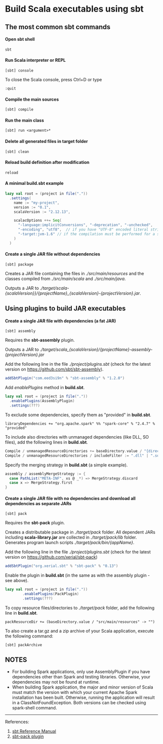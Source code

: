 Build Scala executables using sbt
=================================

The most common sbt commands
----------------------------

#### Open sbt shell
```shell
sbt
```

#### Run Scala interpreter or REPL
```shell
[sbt] console
```
To close the Scala console, press Ctrl+D or type
```shell
:quit
```

#### Compile the main sources
```shell
[sbt] compile
```


#### Run the main class
```shell
[sbt] run <argument>*
```

#### Delete all generated files in target folder
```shell
[sbt] clean
```


#### Reload build definition after modification
```shell
reload
```


#### A minimal build.sbt example
```sbt
lazy val root = (project in file("."))
  .settings(
    name := "my-project",
    version := "0.1",
    scalaVersion := "2.12.13",

    scalacOptions ++= Seq(
      "-language:implicitConversions", "-deprecation", "-unchecked",
      "-encoding", "utf8",  // if you have "UTF-8" encoded literal strings in your source code
      "-target:jvm-1.6" // if the compilation must be performed for a specific Java version which differs from the default one
    )
  )
```

#### Create a single JAR file without dependencies
```shell
[sbt] package
```
Creates a JAR file containing the files in _./src/main/resources_ and the classes compiled from _./src/main/scala_ and _./src/main/java_.

Outputs a JAR to *./target/scala-{scalaVersion}}/{projectName}_{scalaVersion}-{projectVersion}.jar*.

Using plugins to build JAR executables
--------------------------------------
#### Create a single JAR file with dependencies (a fat JAR)
```shell
[sbt] assembly
```
Requires the __sbt-assembly__ plugin.

Outputs a JAR to *./target/scala_{scalaVersion}/{projectName}-assembly-{projectVersion}.jar*

Add the following line in the file _./project/plugins.sbt_ (check for the latest version on https://github.com/sbt/sbt-assembly).
```sbt
addSbtPlugin("com.eed3si9n" % "sbt-assembly" % "1.2.0")
```

Add _enablePlugins_ method in __build.sbt__.
```sbt
lazy val root = (project in file("."))
  .enablePlugins(AssemblyPlugin)
  .settings(???)
```

To exclude some dependencies, specify them as "provided" in __build.sbt__.
```shell
libraryDependencies += "org.apache.spark" %% "spark-core" % "2.4.7" % "provided"
```

To include also directories with unmanaged dependencies (like DLL, SO files), add the following lines in __build.sbt__.
```sbt
Compile / unmanagedResourceDirectories += baseDirectory.value / "{directoryName}"
Compile / unmanagedResourceDirectories / includeFilter := ".dll" | ".so"
```

Specify the merging strategy in __build.sbt__ (a simple example).
```sbt
assembly / assemblyMergeStrategy := {
  case PathList("META-INF", xs @ _*) => MergeStrategy.discard
  case x => MergeStrategy.first
}
```

#### Create a single JAR file with no dependencies and download all dependencies as separate JARs
```shell
[sbt] pack
```
Requires the __sbt-pack__ plugin.

Creates a distributable package in _./target/pack_ folder.
All dependent JARs including __scala-library.jar__ are collected in _./target/pack/lib_ folder.
Generates program launch scripts _./target/pack/bin/{appName}_.

Add the following line in the file _./project/plugins.sbt_ (check for the latest version on https://github.com/xerial/sbt-pack)
```sbt
addSbtPlugin("org.xerial.sbt" % "sbt-pack" % "0.13")
```

Enable the plugin in __build.sbt__ (in the same as with the assembly plugin - see above).
```sbt
lazy val root = (project in file("."))
        .enablePlugins(PackPlugin)
        .settings(???)
```

To copy resource files/directories to _./target/pack_ folder, add the following line in __build.sbt__.
```shell
packResourceDir += (baseDirectory.value / "src/main/resources" -> "")
```

To also create a tar.gz and a zip archive of your Scala application, execute the following command:
```shell
[sbt] packArchive
```

NOTES
-----
* For building Spark applications, only use AssemblyPlugin if you have dependencies other than Spark and testing libraries.
  Otherwise, your dependencies may not be found at runtime.
* When building Spark application, the major and minor version of Scala must match the version with which your current Apache Spark installation has been built.
  Otherwise, running the application will result in a ClassNotFoundException.
  Both versions can be checked using spark-shell command.

---
References:
1. [sbt Reference Manual](https://www.scala-sbt.org/1.x/docs/)
1. [sbt-pack plugin](https://github.com/xerial/sbt-pack)
